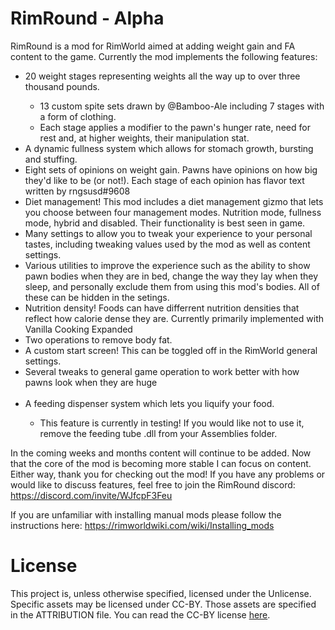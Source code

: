 # RimRound - Alpha

RimRound is a mod for RimWorld aimed at adding weight gain and FA content to the game. Currently the mod implements the following features:

<ul>
  <li>20 weight stages representing weights all the way up to over three thousand pounds.</li>
  <ul>
    <li>13 custom spite sets drawn by @Bamboo-Ale including 7 stages with a form of clothing.</li>
    <li>Each stage applies a modifier to the pawn's hunger rate, need for rest and, at higher weights, their manipulation stat.</li>
  </ul>
  <li>A dynamic fullness system which allows for stomach growth, bursting and stuffing.</li>
  <li>Eight sets of opinions on weight gain. Pawns have opinions on how big they'd like to be (or not!). Each stage of each opinion has flavor text written by rngsusd#9608</li>
  <li>Diet management! This mod includes a diet management gizmo that lets you choose between four management modes. Nutrition mode, fullness mode, hybrid and disabled. Their functionality is best seen in game.
  <li>Many settings to allow you to tweak your experience to your personal tastes, including tweaking values used by the mod as well as content settings.</li>
  <li>Various utilities to improve the experience such as the ability to show pawn bodies when they are in bed, change the way they lay when they sleep, and personally exclude them from using this mod's bodies. All of these can be hidden in the setings. </li>
  <li>Nutrition density! Foods can have differrent nutrition densities that reflect how calorie dense they are. Currently primarily implemented with Vanilla Cooking Expanded</li>
  <li>Two operations to remove body fat.</li>
  <li>A custom start screen! This can be toggled off in the RimWorld general settings.</li>
  <li>Several tweaks to general game operation to work better with how pawns look when they are huge</li>
  <br>
  
  <li>A feeding dispenser system which lets you liquify your food.</li>
  <ul>
    <li>This feature is currently in testing! If you would like not to use it, remove the feeding tube .dll from your Assemblies folder.</li>
  </ul>
</ul>

In the coming weeks and months content will continue to be added. Now that the core of the mod is becoming more stable I can focus on content. Either way, thank you for checking out the mod! If you have any problems or would like to discuss features, feel free to join the RimRound discord:
https://discord.com/invite/WJfcpF3Feu

If you are unfamiliar with installing manual mods please follow the instructions here:
https://rimworldwiki.com/wiki/Installing_mods

# License

This project is, unless otherwise specified, licensed under the Unlicense. Specific assets may be licensed under CC-BY. Those assets are specified in the ATTRIBUTION file. You can read the CC-BY license [here](https://creativecommons.org/licenses/by/4.0/).
